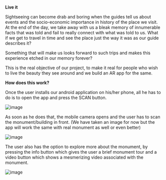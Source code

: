 **Live it**

Sightseeing can become drab and boring when the guides tell us about events and the socio-economic importance in history of the place we visit. At the end of the day, we take away with us a bleak memory of innumerable facts that was told and fail to really connect with what was told to us. What if we get to travel in time and see the place just the way it was as our guide describes it?

Something that will make us looks forward to such trips and makes this experience etched in our memory forever?

This is the real objective of our project, to make it real for people who wish to live the beauty they see around and we build an AR app for the same.

**How does this work?**

Once the user installs our android application on his/her phone, all he has to do is to open the app and press the SCAN button.

![image](https://user-images.githubusercontent.com/31445738/216815932-e3fd66b4-755f-42d4-95ba-aa8a4476ed70.png)

As soon as he does that, the mobile camera opens and the user has to scan the monument/building in front. (We have taken an image for now but the app will work the same with real monument as well or even better)

![image](https://user-images.githubusercontent.com/31445738/216815947-34af5544-661f-4f81-90c3-a69a5c8f31b0.png)

The user also has the option to explore more about the monument, by pressing the info button which gives the user a brief monument tour and a video button which shows a mesmerizing video associated with the monument. 

![image](https://user-images.githubusercontent.com/31445738/216816031-8310eef1-f1e9-4c13-a24d-24fa99e56733.png)

